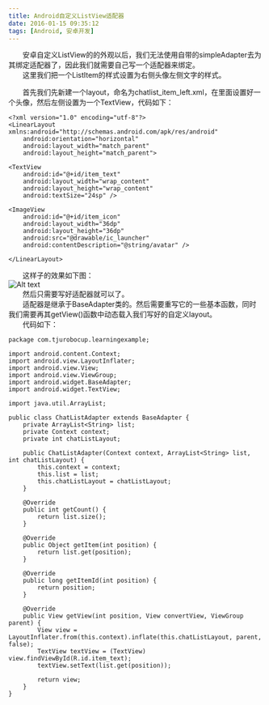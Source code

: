 ```yaml
---
title: Android自定义ListView适配器
date: 2016-01-15 09:35:12
tags: [Android, 安卓开发]
---
```

&emsp;&emsp;安卓自定义ListView的的外观以后，我们无法使用自带的simpleAdapter去为其绑定适配器了，因此我们就需要自己写一个适配器来绑定。  
&emsp;&emsp;这里我们把一个ListItem的样式设置为右侧头像左侧文字的样式。  

<!-- more -->

&emsp;&emsp;首先我们先新建一个layout，命名为chatlist_item_left.xml，在里面设置好一个头像，然后左侧设置为一个TextView，代码如下：

    <?xml version="1.0" encoding="utf-8"?>
    <LinearLayout xmlns:android="http://schemas.android.com/apk/res/android"
        android:orientation="horizontal"
        android:layout_width="match_parent"
        android:layout_height="match_parent">

    <TextView
        android:id="@+id/item_text"
        android:layout_width="wrap_content"
        android:layout_height="wrap_content"
        android:textSize="24sp" />

    <ImageView
        android:id="@+id/item_icon"
        android:layout_width="36dp"
        android:layout_height="36dp"
        android:src="@drawable/ic_launcher"
        android:contentDescription="@string/avatar" />

    </LinearLayout>

&emsp;&emsp;这样子的效果如下图：  
![Alt text](http://ww1.sinaimg.cn/mw690/7c9c3ec6jw1f02mavkm3ej20db01qa9z.jpg "Optional title")  
&emsp;&emsp;然后只需要写好适配器就可以了。  
&emsp;&emsp;适配器是继承于BaseAdapter类的。然后需要重写它的一些基本函数，同时我们需要再其getView()函数中动态载入我们写好的自定义layout。  
&emsp;&emsp;代码如下：

    package com.tjurobocup.learningexample;

    import android.content.Context;
    import android.view.LayoutInflater;
    import android.view.View;
    import android.view.ViewGroup;
    import android.widget.BaseAdapter;
    import android.widget.TextView;

    import java.util.ArrayList;

    public class ChatListAdapter extends BaseAdapter {
        private ArrayList<String> list;
        private Context context;
        private int chatListLayout;

        public ChatListAdapter(Context context, ArrayList<String> list, int chatListLayout) {
            this.context = context;
            this.list = list;
            this.chatListLayout = chatListLayout;
        }

        @Override
        public int getCount() {
            return list.size();
        }

        @Override
        public Object getItem(int position) {
            return list.get(position);
        }

        @Override
        public long getItemId(int position) {
            return position;
        }

        @Override
        public View getView(int position, View convertView, ViewGroup parent) {
            View view = LayoutInflater.from(this.context).inflate(this.chatListLayout, parent, false);
            TextView textView = (TextView) view.findViewById(R.id.item_text);
            textView.setText(list.get(position));

            return view;
        }
    }
